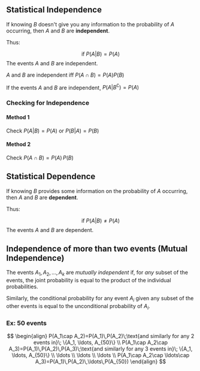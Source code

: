 ## Statistical Independence

If knowing $B$ doesn't give you any information to the probability of $A$ occurring, then $A$ and $B$ are **independent**.

Thus: 

$$\text{if}\; P(A|B)=P(A)$$
The events $A$ and $B$ are independent.


$A$ and $B$ are independent $\text{iff}\; P(A\cap B)=P(A)P(B)$

If the events $A$ and $B$ are independent, $P(A|B^\complement)=P(A)$ 

### Checking for Independence
#### Method 1
Check $P(A|B)=P(A)$ or $P(B|A)=P(B)$
#### Method 2
Check $P(A\cap B)=P(A)\,P(B)$
## Statistical Dependence

If knowing $B$ provides some information on the probability of $A$ occurring, then $A$ and $B$ are **dependent**.

Thus:

$$\text{if}\; P(A|B)\neq P(A)$$
The events $A$ and $B$ are dependent.

## Independence of more than two events (Mutual Independence)

The events $A_1,A_2,\ldots,A_k$ are *mutually independent* if, for *any* subset of the events, the joint probability is equal to the product of the individual probabilities.

Similarly, the conditional probability for any event $A_i$ given any subset of the other events is equal to the unconditional probability of $A_i$.

### Ex: 50 events

$$
\begin{align}
P(A_1\cap A_2)=P(A_1)\,P(A_2)\;\text{and similarly for any 2 events in}\; \{A_1, \ldots, A_{50}\} \\
P(A_1\cap A_2\cap A_3)=P(A_1)\,P(A_2)\,P(A_3)\;\text{and similarly for any 3 events in}\; \{A_1, \ldots, A_{50}\} \\
\ldots \\
\ldots \\
\ldots \\
P(A_1\cap A_2\cap \ldots\cap A_3)=P(A_1)\,P(A_2)\,\ldots\,P(A_{50})
\end{align}
$$
